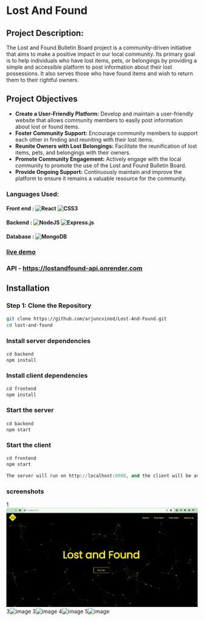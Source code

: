 # Lost And Found

## Project Description:
The Lost and Found Bulletin Board project is a community-driven initiative that aims to make a positive impact in our local community. Its primary goal is to help individuals who have lost items, pets, or belongings by providing a simple and accessible platform to post information about their lost possessions. It also serves those who have found items and wish to return them to their rightful owners.

## Project Objectives
- **Create a User-Friendly Platform:** Develop and maintain a user-friendly website that allows community members to easily post information about lost or found items.
- **Foster Community Support:** Encourage community members to support each other in finding and reuniting with their lost items.
- **Reunite Owners with Lost Belongings:** Facilitate the reunification of lost items, pets, and belongings with their owners.
- **Promote Community Engagement:** Actively engage with the local community to promote the use of the Lost and Found Bulletin Board.
- **Provide Ongoing Support:** Continuously maintain and improve the platform to ensure it remains a valuable resource for the community.
  
### Languages Used:
#### Front end : ![React](https://img.shields.io/badge/react-%2320232a.svg?style=flat&logo=react&logoColor=%2361DAFB) ![CSS3](https://img.shields.io/badge/css3-%231572B6.svg?style=flat&logo=css3&logoColor=white) 
#### Backend : ![NodeJS](https://img.shields.io/badge/node.js-6DA55F?style=flat&logo=node.js&logoColor=white) ![Express.js](https://img.shields.io/badge/express.js-%23404d59.svg?style=flat&logo=express&logoColor=%2361DAFB)
#### Database : ![MongoDB](https://img.shields.io/badge/MongoDB-%234ea94b.svg?style=flat&logo=mongodb&logoColor=white) <br />
### [live demo](https://lostandfound-acv.vercel.app)
### API - https://lostandfound-api.onrender.com

## Installation

### Step 1: Clone the Repository

```bash
git clone https://github.com/arjuncvinod/Lost-And-Found.git
cd lost-and-found
```
### Install server dependencies
```console cd server
cd backend
npm install
```
### Install client dependencies
```console
cd frontend
npm install
```
### Start the server
```console
cd backend
npm start
```
### Start the client
```console
cd frontend
npm start
```
```python
The server will run on http://localhost:8000, and the client will be available at http://localhost:3000
```

### screenshots
1![image](https://github.com/Jagan-200209/item-scout/blob/main/Screenshot%202025-04-26%20111136.jpg)
3![image](https://github.com/arjuncvinod/Lost-And-Found/assets/68469520/1b137131-d0bc-4fc8-a737-6c2c797e45dc)
3![image](https://github.com/arjuncvinod/Lost-And-Found/assets/68469520/a19cdaa6-7003-4116-8429-d663c5a4dc10)
4![image](https://github.com/arjuncvinod/Lost-And-Found/assets/68469520/6f7b09e9-a997-4b20-984d-014c14468557)
5![image](https://github.com/arjuncvinod/Lost-And-Found/assets/68469520/337b8c7c-c689-480f-b45a-8de7fc77e7c7)


